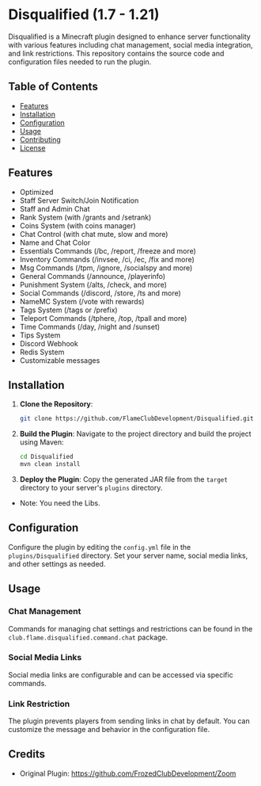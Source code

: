 # Disqualified (1.7 - 1.21)

Disqualified is a Minecraft plugin designed to enhance server functionality with various features including chat management, social media integration, and link restrictions. This repository contains the source code and configuration files needed to run the plugin.

## Table of Contents

- [Features](#features)
- [Installation](#installation)
- [Configuration](#configuration)
- [Usage](#usage)
- [Contributing](#contributing)
- [License](#license)

## Features

- Optimized
- Staff Server Switch/Join Notification
- Staff and Admin Chat
- Rank System (with /grants and /setrank)
- Coins System (with coins manager)
- Chat Control (with chat mute, slow and more)
- Name and Chat Color
- Essentials Commands (/bc, /report, /freeze and more)
- Inventory Commands (/invsee, /ci, /ec, /fix and more)
- Msg Commands (/tpm, /ignore, /socialspy and more)
- General Commands (/announce, /playerinfo)
- Punishment System (/alts, /check, and more)
- Social Commands (/discord, /store, /ts and more)
- NameMC System (/vote with rewards)
- Tags System (/tags or /prefix)
- Teleport Commands (/tphere, /top, /tpall and more)
- Time Commands (/day, /night and /sunset)
- Tips System
- Discord Webhook
- Redis System
- Customizable messages

## Installation

1. **Clone the Repository**:
    ```sh
    git clone https://github.com/FlameClubDevelopment/Disqualified.git
    ```

2. **Build the Plugin**:
    Navigate to the project directory and build the project using Maven:
    ```sh
    cd Disqualified
    mvn clean install
    ```

3. **Deploy the Plugin**:
    Copy the generated JAR file from the `target` directory to your server's `plugins` directory.

- Note: You need the Libs.

## Configuration

Configure the plugin by editing the `config.yml` file in the `plugins/Disqualified` directory. Set your server name, social media links, and other settings as needed.

## Usage

### Chat Management

Commands for managing chat settings and restrictions can be found in the `club.flame.disqualified.command.chat` package.

### Social Media Links

Social media links are configurable and can be accessed via specific commands.

### Link Restriction

The plugin prevents players from sending links in chat by default. You can customize the message and behavior in the configuration file.

## Credits

- Original Plugin: https://github.com/FrozedClubDevelopment/Zoom

